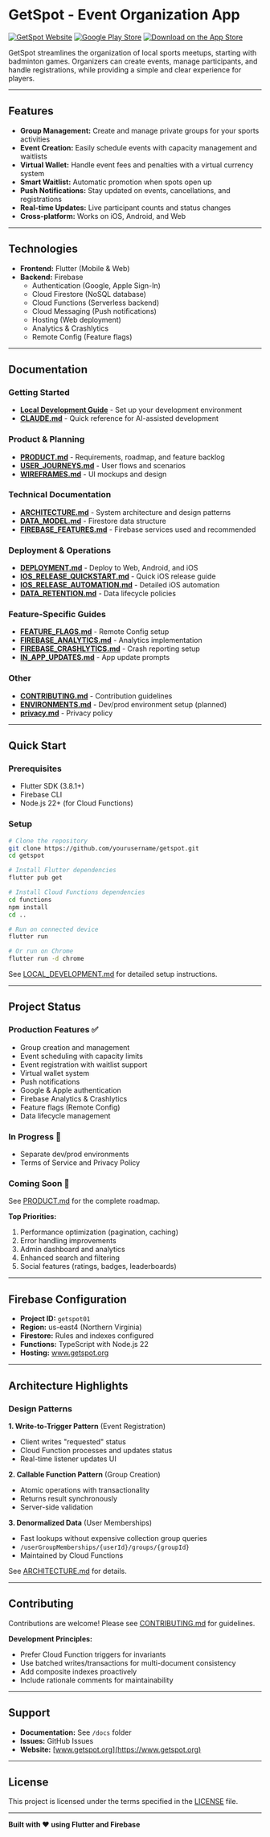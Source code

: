 # GetSpot - Event Organization App

[![GetSpot Website](https://img.shields.io/badge/Website-getspot.org-blue?style=for-the-badge)](https://www.getspot.org)
[![Google Play Store](https://img.shields.io/badge/Google_Play-414141?style=for-the-badge&logo=google-play&logoColor=white)](https://play.google.com/store/apps/details?id=org.getspot)
[![Download on the App Store](https://img.shields.io/badge/App_Store-0D96F6?style=for-the-badge&logo=app-store&logoColor=white)](https://apps.apple.com/us/app/sports-getspot/id6752911639)

GetSpot streamlines the organization of local sports meetups, starting with badminton games. Organizers can create events, manage participants, and handle registrations, while providing a simple and clear experience for players.

---

## Features

- **Group Management:** Create and manage private groups for your sports activities
- **Event Creation:** Easily schedule events with capacity management and waitlists
- **Virtual Wallet:** Handle event fees and penalties with a virtual currency system
- **Smart Waitlist:** Automatic promotion when spots open up
- **Push Notifications:** Stay updated on events, cancellations, and registrations
- **Real-time Updates:** Live participant counts and status changes
- **Cross-platform:** Works on iOS, Android, and Web

---

## Technologies

- **Frontend:** Flutter (Mobile & Web)
- **Backend:** Firebase
  - Authentication (Google, Apple Sign-In)
  - Cloud Firestore (NoSQL database)
  - Cloud Functions (Serverless backend)
  - Cloud Messaging (Push notifications)
  - Hosting (Web deployment)
  - Analytics & Crashlytics
  - Remote Config (Feature flags)

---

## Documentation

### Getting Started
- **[Local Development Guide](./docs/LOCAL_DEVELOPMENT.md)** - Set up your development environment
- **[CLAUDE.md](./CLAUDE.md)** - Quick reference for AI-assisted development

### Product & Planning
- **[PRODUCT.md](./docs/PRODUCT.md)** - Requirements, roadmap, and feature backlog
- **[USER_JOURNEYS.md](./docs/USER_JOURNEYS.md)** - User flows and scenarios
- **[WIREFRAMES.md](./docs/WIREFRAMES.md)** - UI mockups and design

### Technical Documentation
- **[ARCHITECTURE.md](./docs/ARCHITECTURE.md)** - System architecture and design patterns
- **[DATA_MODEL.md](./docs/DATA_MODEL.md)** - Firestore data structure
- **[FIREBASE_FEATURES.md](./docs/FIREBASE_FEATURES.md)** - Firebase services used and recommended

### Deployment & Operations
- **[DEPLOYMENT.md](./docs/DEPLOYMENT.md)** - Deploy to Web, Android, and iOS
- **[IOS_RELEASE_QUICKSTART.md](./docs/IOS_RELEASE_QUICKSTART.md)** - Quick iOS release guide
- **[IOS_RELEASE_AUTOMATION.md](./docs/IOS_RELEASE_AUTOMATION.md)** - Detailed iOS automation
- **[DATA_RETENTION.md](./docs/DATA_RETENTION.md)** - Data lifecycle policies

### Feature-Specific Guides
- **[FEATURE_FLAGS.md](./docs/FEATURE_FLAGS.md)** - Remote Config setup
- **[FIREBASE_ANALYTICS.md](./docs/FIREBASE_ANALYTICS.md)** - Analytics implementation
- **[FIREBASE_CRASHLYTICS.md](./docs/FIREBASE_CRASHLYTICS.md)** - Crash reporting setup
- **[IN_APP_UPDATES.md](./docs/IN_APP_UPDATES.md)** - App update prompts

### Other
- **[CONTRIBUTING.md](./CONTRIBUTING.md)** - Contribution guidelines
- **[ENVIRONMENTS.md](./docs/ENVIRONMENTS.md)** - Dev/prod environment setup (planned)
- **[privacy.md](./docs/privacy.md)** - Privacy policy

---

## Quick Start

### Prerequisites
- Flutter SDK (3.8.1+)
- Firebase CLI
- Node.js 22+ (for Cloud Functions)

### Setup

```bash
# Clone the repository
git clone https://github.com/yourusername/getspot.git
cd getspot

# Install Flutter dependencies
flutter pub get

# Install Cloud Functions dependencies
cd functions
npm install
cd ..

# Run on connected device
flutter run

# Or run on Chrome
flutter run -d chrome
```

See [LOCAL_DEVELOPMENT.md](./docs/LOCAL_DEVELOPMENT.md) for detailed setup instructions.

---

## Project Status

### Production Features ✅
- Group creation and management
- Event scheduling with capacity limits
- Event registration with waitlist support
- Virtual wallet system
- Push notifications
- Google & Apple authentication
- Firebase Analytics & Crashlytics
- Feature flags (Remote Config)
- Data lifecycle management

### In Progress 🚧
- Separate dev/prod environments
- Terms of Service and Privacy Policy

### Coming Soon 🎯
See [PRODUCT.md](./docs/PRODUCT.md) for the complete roadmap.

**Top Priorities:**
1. Performance optimization (pagination, caching)
2. Error handling improvements
3. Admin dashboard and analytics
4. Enhanced search and filtering
5. Social features (ratings, badges, leaderboards)

---

## Firebase Configuration

- **Project ID:** `getspot01`
- **Region:** us-east4 (Northern Virginia)
- **Firestore:** Rules and indexes configured
- **Functions:** TypeScript with Node.js 22
- **Hosting:** www.getspot.org

---

## Architecture Highlights

### Design Patterns

**1. Write-to-Trigger Pattern** (Event Registration)
- Client writes "requested" status
- Cloud Function processes and updates status
- Real-time listener updates UI

**2. Callable Function Pattern** (Group Creation)
- Atomic operations with transactionality
- Returns result synchronously
- Server-side validation

**3. Denormalized Data** (User Memberships)
- Fast lookups without expensive collection group queries
- `/userGroupMemberships/{userId}/groups/{groupId}`
- Maintained by Cloud Functions

See [ARCHITECTURE.md](./docs/ARCHITECTURE.md) for details.

---

## Contributing

Contributions are welcome! Please see [CONTRIBUTING.md](./CONTRIBUTING.md) for guidelines.

**Development Principles:**
- Prefer Cloud Function triggers for invariants
- Use batched writes/transactions for multi-document consistency
- Add composite indexes proactively
- Include rationale comments for maintainability

---

## Support

- **Documentation:** See `/docs` folder
- **Issues:** GitHub Issues
- **Website:** [www.getspot.org](https://www.getspot.org)

---

## License

This project is licensed under the terms specified in the [LICENSE](./LICENSE) file.

---

**Built with ❤️ using Flutter and Firebase**

